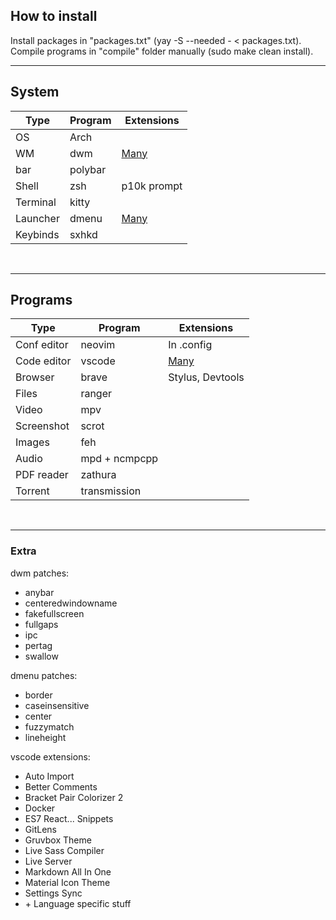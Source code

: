 ## How to install

Install packages in "packages.txt" (yay -S --needed - < packages.txt). Compile programs in "compile" folder manually (sudo make clean install).

---

## System

| Type     | Program | Extensions     |
| -------- | ------- | -------------- |
| OS       | Arch    |                |
| WM       | dwm     | [Many](#extra) |
| bar      | polybar |                |
| Shell    | zsh     | p10k prompt    |
| Terminal | kitty   |                |
| Launcher | dmenu   | [Many](#extra) |
| Keybinds | sxhkd   |                |
<br/>

---

## Programs

| Type        | Program       | Extensions       |
| ----------- | ------------- | ---------------- |
| Conf editor | neovim        | In .config       |
| Code editor | vscode        | [Many](#extra)   |
| Browser     | brave         | Stylus, Devtools |
| Files       | ranger        |                  |
| Video       | mpv           |                  |
| Screenshot  | scrot         |                  |
| Images      | feh           |                  |
| Audio       | mpd + ncmpcpp |                  |
| PDF reader  | zathura       |                  |
| Torrent     | transmission  |                  |
<br/>

---

### Extra

dwm patches: 
- anybar
- centeredwindowname
- fakefullscreen
- fullgaps
- ipc
- pertag
- swallow

dmenu patches: 
- border
- caseinsensitive
- center
- fuzzymatch
- lineheight

vscode extensions:
- Auto Import
- Better Comments
- Bracket Pair Colorizer 2
- Docker
- ES7 React... Snippets
- GitLens
- Gruvbox Theme
- Live Sass Compiler
- Live Server
- Markdown All In One
- Material Icon Theme
- Settings Sync
- \+ Language specific stuff
